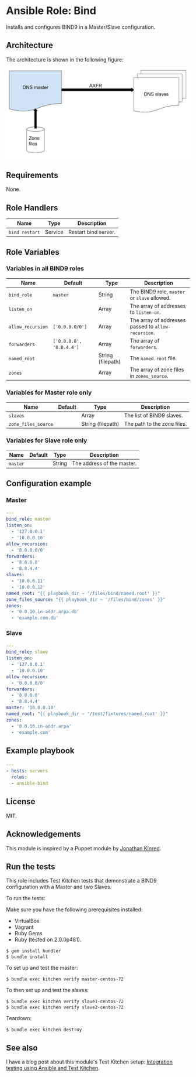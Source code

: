 # Ansible Role: Bind

Installs and configures BIND9 in a Master/Slave configuration.

## Architecture

The architecture is shown in the following figure:

![Fig 1](./arch.png)

## Requirements

None.

## Role Handlers

|Name|Type|Description|
|----|-----------|-------|
`bind restart`|Service|Restart bind server.|

## Role Variables

### Variables in all BIND9 roles

|Name|Default|Type|Description|
|----|----|-----------|-------|
|`bind_role`|`master`|String|The BIND9 role, `master` or `slave` allowed.|
|`listen_on`||Array|The array of addresses to `listen-on`.|
|`allow_recursion`|`['0.0.0.0/0']`|Array|The array of addresses passed to `allow-recursion`.|
|`forwarders`|`['8.8.8.8', '8.8.4.4']`|Array|The array of `forwarders`.|
|`named_root`||String (filepath)|The `named.root` file.|
|`zones`||Array|The array of zone files in `zones_source`.|

### Variables for Master role only

|Name|Default|Type|Description|
|----|----|-----------|-------|
|`slaves`||Array|The list of BIND9 slaves.|
|`zone_files_source`||String (filepath)|The path to the zone files.|

### Variables for Slave role only

|Name|Default|Type|Description|
|----|----|-----------|-------|
|`master`||String|The address of the master.|

## Configuration example

### Master

```yaml
---
bind_role: master
listen_on:
  - '127.0.0.1'
  - '10.0.0.10'
allow_recursion:
  - '0.0.0.0/0'
forwarders:
  - '8.8.8.8'
  - '8.8.4.4'
slaves:
  - '10.0.0.11'
  - '10.0.0.12'
named_root: "{{ playbook_dir ~ '/files/bind/named.root' }}"
zone_files_source: "{{ playbook_dir ~ '/files/bind/zones' }}"
zones:
  - '0.0.10.in-addr.arpa.db'
  - 'example.com.db'
```

### Slave

```yaml
---
bind_role: slave
listen_on:
  - '127.0.0.1'
  - '10.0.0.10'
allow_recursion:
  - '0.0.0.0/0'
forwarders:
  - '8.8.8.8'
  - '8.8.4.4'
master: '10.0.0.10'
named_root: "{{ playbook_dir ~ '/test/fixtures/named.root' }}"
zones:
  - '0.0.10.in-addr.arpa'
  - 'example.com'
```

## Example playbook

```yaml
---
- hosts: servers
  roles:
  - ansible-bind
```

## License

MIT.

## Acknowledgements

This module is inspired by a Puppet module by [Jonathan Kinred](https://github.com/jkinred).

## Run the tests

This role includes Test Kitchen tests that demonstrate a BIND9 configuration with a Master and two Slaves.

To run the tests:

Make sure you have the following prerequisites installed:

* VirtualBox
* Vagrant
* Ruby Gems
* Ruby (tested on 2.0.0p481).

```
$ gem install bundler
$ bundle install
```

To set up and test the master:

```
$ bundle exec kitchen verify master-centos-72
```

To then set up and test the slaves:

```
$ bundle exec kitchen verify slave1-centos-72
$ bundle exec kitchen verify slave2-centos-72
```

Teardown:

```
$ bundle exec kitchen destroy 
```

## See also

I have a blog post about this module's Test Kitchen setup: [Integration testing using Ansible and Test Kitchen](https://alexharv074.github.io/2016/06/13/integration-testing-using-ansible-and-test-kitchen.html).
